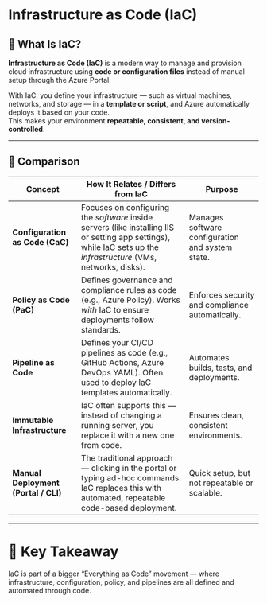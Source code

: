 # Infrastructure as Code (IaC)

## 🧩 What Is IaC?
**Infrastructure as Code (IaC)** is a modern way to manage and provision cloud infrastructure using **code or configuration files** instead of manual setup through the Azure Portal.

With IaC, you define your infrastructure — such as virtual machines, networks, and storage — in a **template or script**, and Azure automatically deploys it based on your code.  
This makes your environment **repeatable, consistent, and version-controlled**.

---

## 🔄 Comparison
| **Concept**                          | **How It Relates / Differs from IaC**                                                                                                                              | **Purpose**                                      |
| ------------------------------------ | ------------------------------------------------------------------------------------------------------------------------------------------------------------------ | ------------------------------------------------ |
| **Configuration as Code (CaC)**      | Focuses on configuring the *software* inside servers (like installing IIS or setting app settings), while IaC sets up the *infrastructure* (VMs, networks, disks). | Manages software configuration and system state. |
| **Policy as Code (PaC)**             | Defines governance and compliance rules as code (e.g., Azure Policy). Works *with* IaC to ensure deployments follow standards.                                     | Enforces security and compliance automatically.  |
| **Pipeline as Code**                 | Defines your CI/CD pipelines as code (e.g., GitHub Actions, Azure DevOps YAML). Often used to deploy IaC templates automatically.                                  | Automates builds, tests, and deployments.        |
| **Immutable Infrastructure**         | IaC often supports this — instead of changing a running server, you replace it with a new one from code.                                                           | Ensures clean, consistent environments.          |
| **Manual Deployment (Portal / CLI)** | The traditional approach — clicking in the portal or typing ad-hoc commands. IaC replaces this with automated, repeatable code-based deployment.                   | Quick setup, but not repeatable or scalable.     |

---

# 🧠 Key Takeaway

IaC is part of a bigger “Everything as Code” movement — where infrastructure, configuration, policy, and pipelines are all defined and automated through code.
